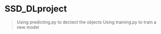# SSD_DLproject
> Using predicting.py to dectect the objects
> Using training.py to train a new model
